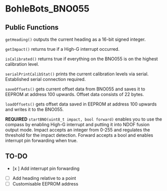 # BohleBots_BNO055

## Public Functions
`getHeading()` outputs the current heading as a 16-bit signed integer.

`getImpact()` returns true if a High-G interrupt occurred.

`isCalibrated()` returns true if everything on the BNO055 is on the highest calibration level.

`serialPrintCalibStat()` prints the current calibration levels via serial. Established serial connection required.

`saveOffsets()` gets current offset data from BNO055 and saves it to EEPROM at address 100 upwards. Offset data consists of 22 bytes.

`loadOffsets()` gets offset data saved in EEPROM at address 100 upwards and writes it to the BNO055.

**REQUIRED** `startBNO(uint8_t impact, bool forward)` enables you to use the compass by enabling High-G interrupt and putting it into NDOF fusion output mode. Impact accepts an integer from 0-255 and regulates the threshold for the impact detection. Forward accepts a bool and enables interrupt pin forwarding when true.

## TO-DO
- [x ] Add interrupt pin forwarding
- [ ] Add heading relative to a point
- [ ] Customisable EEPROM address
